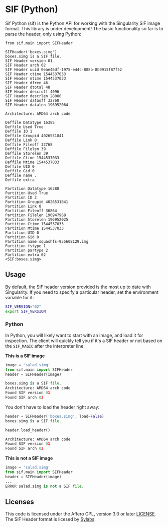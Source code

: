# SIF (Python)

Sif Python (sif) is the Python API for working with the Singularity SIF image
format. This library is under development! The basic functionality so far is to 
parse the header, only using Python:


```
from sif.main import SIFHeader

SIFHeader('boxes.simg')
boxes.simg is a SIF file.
SIF Header version 01
SIF Header arch 02
SIF Header uuid 0eae46df-1975-e44c-888b-8b9915f87f52
SIF Header ctime 1544537033
SIF Header mtime 1544537033
SIF Header dfree 46
SIF Header dtotal 48
SIF Header descroff 4096
SIF Header descrlen 28080
SIF Header dataoff 32768
SIF Header datalen 196952064

Architecture: AMD64 arch code

Deffile Datatype 16385
Deffile Used True
Deffile ID 1
Deffile Groupid 4026531841
Deffile Link 0
Deffile Fileoff 32768
Deffile Filelen 39
Deffile Storelen 39
Deffile Ctime 1544537033
Deffile Mtime 1544537033
Deffile UID 0
Deffile Gid 0
Deffile name .
Deffile extra 

Partition Datatype 16388
Partition Used True
Partition ID 2
Partition Groupid 4026531841
Partition Link 0
Partition Fileoff 36864
Partition Filelen 196947968
Partition Storelen 196952025
Partition Ctime 1544537033
Partition Mtime 1544537033
Partition UID 0
Partition Gid 0
Partition name squashfs-955608129.img
Partition fstype 1
Partition partype 2
Partition extra 02
<SIF:boxes.simg>
```



## Usage

By default, the SIF header version provided is the most up to date with Singularity.
If you need to specify a particular header, set the environment variable for it:

```bash
SIF_VERSION="02"
export SIF_VERSION
```

### Python
In Python, you will likely want to start with an image, and load it for inspection.
The client will quickly tell you if it's a SIF header or not based on the `SIF_MAGIC`
after the interpreter line:

**This is a SIF image**

```python
image = 'salad.simg'
from sif.main import SIFHeader
header = SIFHeader(image)

boxes.simg is a SIF file.
Architecture: AMD64 arch code
Found SIF version 01
Found SIF arch 02
```

You don't have to load the header right away:

```python
header = SIFHeader('boxes.simg', load=False)
boxes.simg is a SIF file.

header.load_header()

Architecture: AMD64 arch code
Found SIF version 01
Found SIF arch 02
```

**This is not a SIF image**

```python
image = 'salad.simg'
from sif.main import SIFHeader
header = SIFHeader(image)
...
ERROR salad.simg is not a SIF file.
```

## Licenses

This code is licensed under the Affero GPL, version 3.0 or later [LICENSE](LICENSE).
The SIF Header format is licesed by [Sylabs](https://github.com/sylabs/sif/blob/master/pkg/sif/sif.go).
